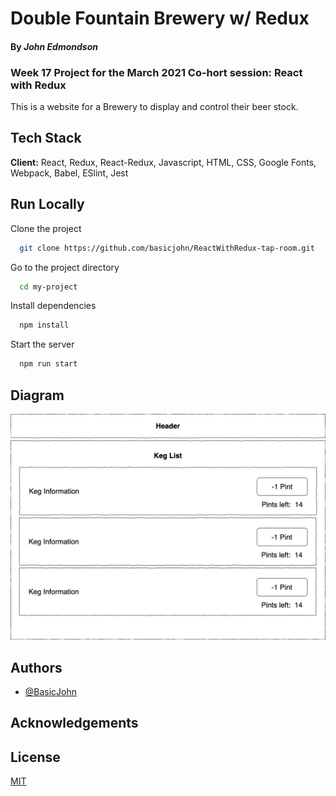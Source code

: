 # Double Fountain Brewery w/ Redux

#### By _**John Edmondson**_

### Week 17 Project for the March 2021 Co-hort session: React with Redux

This is a website for a Brewery to display and control their beer stock.

## Tech Stack

**Client:** React, Redux, React-Redux, Javascript, HTML, CSS, Google Fonts, Webpack, Babel, ESlint, Jest

## Run Locally

Clone the project

```bash
  git clone https://github.com/basicjohn/ReactWithRedux-tap-room.git
```

Go to the project directory

```bash
  cd my-project
```

Install dependencies

```bash
  npm install
```

Start the server

```bash
  npm run start
```

## Diagram

![React Project Diagram](diagram.png)

## Authors

- [@BasicJohn](https://www.github.com/basicjohn)

## Acknowledgements

## License

[MIT](https://choosealicense.com/licenses/mit/)
